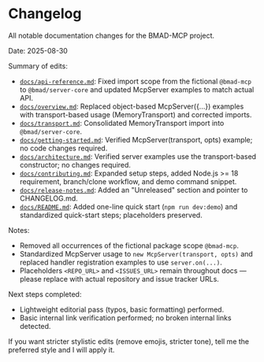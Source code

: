 # Changelog

All notable documentation changes for the BMAD-MCP project.

Date: 2025-08-30

Summary of edits:

- [`docs/api-reference.md`](docs/api-reference.md:1): Fixed import scope from the fictional `@bmad-mcp` to `@bmad/server-core` and updated McpServer examples to match actual API.
- [`docs/overview.md`](docs/overview.md:1): Replaced object-based McpServer({...}) examples with transport-based usage (MemoryTransport) and corrected imports.
- [`docs/transport.md`](docs/transport.md:1): Consolidated MemoryTransport import into `@bmad/server-core`.
- [`docs/getting-started.md`](docs/getting-started.md:1): Verified McpServer(transport, opts) example; no code changes required.
- [`docs/architecture.md`](docs/architecture.md:1): Verified server examples use the transport-based constructor; no changes required.
- [`docs/contributing.md`](docs/contributing.md:1): Expanded setup steps, added Node.js >= 18 requirement, branch/clone workflow, and demo command snippet.
- [`docs/release-notes.md`](docs/release-notes.md:1): Added an "Unreleased" section and pointer to CHANGELOG.md.
- [`docs/README.md`](docs/README.md:1): Added one-line quick start (`npm run dev:demo`) and standardized quick-start steps; placeholders preserved.

Notes:

- Removed all occurrences of the fictional package scope `@bmad-mcp`.
- Standardized McpServer usage to `new McpServer(transport, opts)` and replaced handler registration examples to use `server.on(...)`.
- Placeholders `<REPO_URL>` and `<ISSUES_URL>` remain throughout docs — please replace with actual repository and issue tracker URLs.

Next steps completed:

- Lightweight editorial pass (typos, basic formatting) performed.
- Basic internal link verification performed; no broken internal links detected.

If you want stricter stylistic edits (remove emojis, stricter tone), tell me the preferred style and I will apply it.
